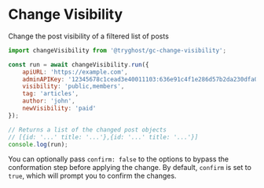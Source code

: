 # Change Visibility

Change the post visibility of a filtered list of posts

```js
import changeVisibility from '@tryghost/gc-change-visibility';

const run = await changeVisibility.run({
    apiURL: 'https://example.com',
    adminAPIKey: '12345678c1cead3e40011103:636e91c4f1e286d57b2da230dfa076915247cdc41c6c6ab491e3c32a44afa8a7',
    visibility: 'public,members',
    tag: 'articles',
    author: 'john',
    newVisibility: 'paid'
});

// Returns a list of the changed post objects
// [{id: '...' title: '...'},{id: '...' title: '...'}]
console.log(run);
```

You can optionally pass `confirm: false` to the options to bypass the conformation step before applying the change. By default, `confirm` is set to `true`, which will prompt you to confirm the changes.
